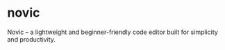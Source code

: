 # novic
Novic – a lightweight and beginner-friendly code editor built for simplicity and productivity.
